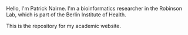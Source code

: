 Hello, I'm Patrick Nairne. I'm a bioinformatics researcher in the Robinson Lab, which is part of the Berlin Institute of Health.

This is the repository for my academic website. 

